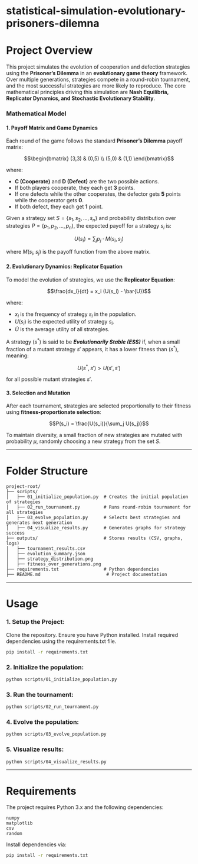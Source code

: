 # statistical-simulation-evolutionary-prisoners-dilemna

# Project Overview

This project simulates the evolution of cooperation and defection strategies using the **Prisoner’s Dilemma** in an **evolutionary game theory** framework. Over multiple generations, strategies compete in a round-robin tournament, and the most successful strategies are more likely to reproduce. The core mathematical principles driving this simulation are **Nash Equilibria, Replicator Dynamics, and Stochastic Evolutionary Stability**.

### Mathematical Model

#### 1. **Payoff Matrix and Game Dynamics**
Each round of the game follows the standard **Prisoner’s Dilemma** payoff matrix:

$$\begin{bmatrix}
(3,3) & (0,5) \\
(5,0) & (1,1)
\end{bmatrix}$$

where:
- **C (Cooperate)** and **D (Defect)** are the two possible actions.
- If both players cooperate, they each get **3** points.
- If one defects while the other cooperates, the defector gets **5** points while the cooperator gets **0**.
- If both defect, they each get **1** point.

Given a strategy set $S = \{s_1, s_2, ..., s_n\}$ and probability distribution over strategies $P = (p_1, p_2, ..., p_n)$, the expected payoff for a strategy $s_i$ is:

$$U(s_i) = \sum_{j} p_j \cdot M(s_i, s_j)$$

where $M(s_i, s_j)$ is the payoff function from the above matrix.

#### 2. **Evolutionary Dynamics: Replicator Equation**
To model the evolution of strategies, we use the **Replicator Equation**:

$$\frac{dx_i}{dt} = x_i (U(s_i) - \bar{U})$$

where:
- $x_i$ is the frequency of strategy $s_i$ in the population.
- $U(s_i)$ is the expected utility of strategy $s_i$.
- $\bar{U}$ is the average utility of all strategies.

A strategy $(s^*)$ is said to be **_Evolutionarily Stable (ESS)_** if, when a small fraction of a mutant strategy $s'$ appears, it has a lower fitness than $(s^*)$, meaning:

$$U(s^*, s') > U(s', s')$$

for all possible mutant strategies $s'$.

#### 3. **Selection and Mutation**
After each tournament, strategies are selected proportionally to their fitness using **fitness-proportionate selection**:

$$P(s_i) = \frac{U(s_i)}{\sum_j U(s_j)}$$

To maintain diversity, a small fraction of new strategies are mutated with probability $\mu$, randomly choosing a new strategy from the set $S$.

---

# Folder Structure

```
project-root/
├── scripts/
│   ├── 01_initialize_population.py  # Creates the initial population of strategies
│   ├── 02_run_tournament.py         # Runs round-robin tournament for all strategies
│   ├── 03_evolve_population.py      # Selects best strategies and generates next generation
│   ├── 04_visualize_results.py      # Generates graphs for strategy success
├── outputs/                         # Stores results (CSV, graphs, logs)
│   ├── tournament_results.csv
│   ├── evolution_summary.json
│   ├── strategy_distribution.png
│   ├── fitness_over_generations.png
├── requirements.txt                 # Python dependencies
├── README.md                         # Project documentation
```

---

# Usage

### 1. Setup the Project:
Clone the repository.
Ensure you have Python installed.
Install required dependencies using the requirements.txt file.
```sh
pip install -r requirements.txt
```

### 2. Initialize the population:
```sh
python scripts/01_initialize_population.py
```

### 3. Run the tournament:
```sh
python scripts/02_run_tournament.py
```

### 4. Evolve the population:
```sh
python scripts/03_evolve_population.py
```

### 5. Visualize results:
```sh
python scripts/04_visualize_results.py
```

---

# Requirements

The project requires Python 3.x and the following dependencies:

```
numpy
matplotlib
csv
random
```

Install dependencies via:
```sh
pip install -r requirements.txt
```
